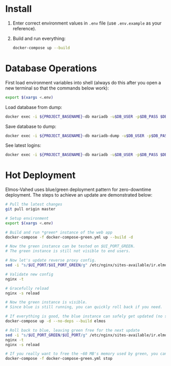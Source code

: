 # Install

1. Enter correct environment values in `.env` file (use `.env.example` as your reference).

2. Build and run everything:

    ```bash
    docker-compose up --build
    ```

# Database Operations

First load environment variables into shell (always do this after you open a new terminal so that the commands below work):

```bash
export $(xargs <.env)
```

Load database from dump:

```bash
docker exec -i ${PROJECT_BASENAME}-db mariadb -u$DB_USER -p$DB_PASS $DB_DATABASE < data.sql
```

Save database to dump:

```bash
docker exec -i ${PROJECT_BASENAME}-db mariadb-dump -u$DB_USER -p$DB_PASS $DB_DATABASE > ${PROJECT_BASENAME}-db_$(date +%Y-%b-%d_%H-%M_%z).sql
```

See latest logins:

```bash
docker exec -i ${PROJECT_BASENAME}-db mariadb -u$DB_USER -p$DB_PASS $DB_DATABASE -e "SELECT last_access, id, department_id, gender, email FROM users ORDER BY last_access DESC LIMIT 16"
```

# Hot Deployment
Elmos-Vahed uses blue/green deployment pattern for zero-downtime deployment. The steps to achieve an update are demonstrated below:

```bash
# Pull the latest changes
git pull origin master

# Setup environment
export $(xargs <.env)

# Build and run *green* instance of the web app
docker-compose -f docker-compose-green.yml up --build -d

# Now the green instance can be tested on $UI_PORT_GREEN.
# The green instance is still not visible to end users.

# Now let's update reverse proxy config.
sed -i "s/$UI_PORT/$UI_PORT_GREEN/g" /etc/nginx/sites-available/ir.elmos-vahed

# Validate new config
nginx -t

# Gracefully reload
nginx -s reload

# Now the green instance is visible.
# Since blue is still running, you can quickly roll back if you need.

# If everything is good, the blue instance can safely get updated (no suffix for blue)
docker-compose up -d --no-deps --build elmos

# Roll back to blue, leaving green free for the next update
sed -i "s/$UI_PORT_GREEN/$UI_PORT/g" /etc/nginx/sites-available/ir.elmos-vahed
nginx -t
nginx -s reload

# If you really want to free the ~60 MB's memory used by green, you can do it:
docker-compose -f docker-compose-green.yml stop
```
